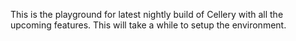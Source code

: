 This is the playground for latest nightly build of Cellery with all the upcoming features. This will take a while to setup the environment.
